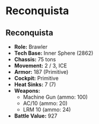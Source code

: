# Reconquista
## Reconquista
- **Role:** Brawler
- **Tech Base:** Inner Sphere (2862)
- **Chassis:** 75 tons
- **Movement:** 2 / 3, ICE
- **Armor:** 187 (Primitive)
- **Cockpit:** Primitive
- **Heat Sinks:** 7 (7)
- **Weapons:**
  - Machine Gun (ammo: 100)
  - AC/10 (ammo: 20)
  - LRM 10 (ammo: 24)
- **Battle Value:** 927

